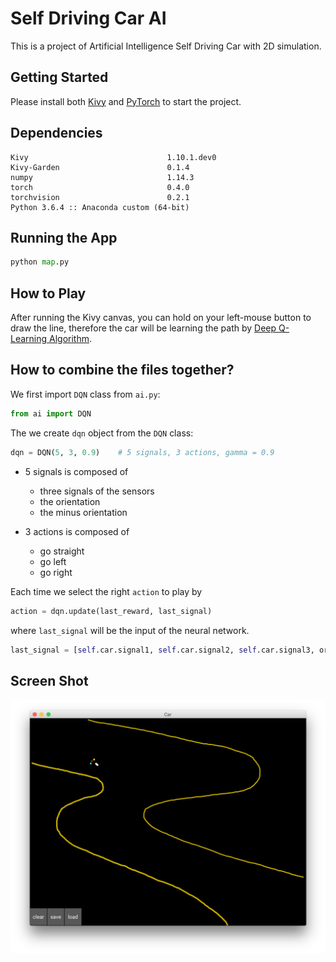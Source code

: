 # Self Driving Car AI

This is a project of Artificial Intelligence Self Driving Car with 2D simulation.

## Getting Started

Please install both [Kivy](https://kivy.org/#download) and [PyTorch](https://pytorch.org/) to start the project.

## Dependencies

```
Kivy                               1.10.1.dev0
Kivy-Garden                        0.1.4
numpy                              1.14.3
torch                              0.4.0      
torchvision                        0.2.1
Python 3.6.4 :: Anaconda custom (64-bit)
```

## Running the App

```python
python map.py
```

## How to Play

After running the Kivy canvas, you can hold on your left-mouse button to draw the line, therefore the car will be learning the path by [Deep Q-Learning Algorithm](https://en.wikipedia.org/wiki/Q-learning).

## How to combine the files together?

We first import `DQN` class from `ai.py`:

```python
from ai import DQN
```

The we create `dqn` object from the `DQN` class:

```python
dqn = DQN(5, 3, 0.9)    # 5 signals, 3 actions, gamma = 0.9
```

- 5 signals is composed of 

    - three signals of the sensors
    - the orientation
    - the minus orientation

- 3 actions is composed of

    - go straight
    - go left
    - go right

Each time we select the right `action` to play by

```python
action = dqn.update(last_reward, last_signal)
```

where `last_signal` will be the input of the neural network.

```python
last_signal = [self.car.signal1, self.car.signal2, self.car.signal3, orientation, -orientation]
```

## Screen Shot

![](./screenshot.png)